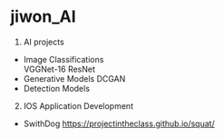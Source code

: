 # jiwon_AI
1. AI projects
 - Image Classifications\
    VGGNet-16
    ResNet
 - Generative Models
    DCGAN
 - Detection Models

2. IOS Application Development
 - SwithDog
  https://projectintheclass.github.io/squat/
